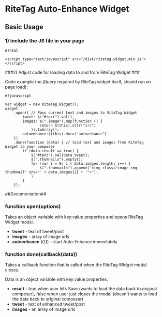 # RiteTag Auto-Enhance Widget #

## Basic Usage ##

### 1) Include the JS file in your page ###

```
#!html

<script type="text/javascript" src="/dist/ritetag.widget.min.js"></script>

```


###2) Adjust code for loading data to and from RiteTag Widget ###

Code example (no jQuery required by RiteTag widget itself, should run on page load):
```
#!javascript

var widget = new RiteTag.Widget();
widget
    .open({ // Pass current text and images to RiteTag Widget
        tweet: $("#text").val(),
        images: $(".image").map(function () {
                return $(this).attr("src")
            }).toArray(),
        autoenhance:$(this).data("autoenhance")
    })
    .done(function (data) { // load text and images from RiteTag Widget to your composer
        if (data.result == true) {
            $("#text").val(data.tweet);
            $(".thumnails").empty();
            for (var i = 0; i < data.images.length; i++) {
                $(".thumnails").append('<img class="image img-thumbnail" src="' + data.images[i] + '">');
            }
        }
    });

```

##Documentation##

### function open(options) ###

Takes an object variable with key:value properties and opens RiteTag Widget modal.

* **tweet** - text of tweet/post
* **images** - array of image urls
* **autoenhance** (*0,1*) - start Auto-Enhance immediately


### function done(callback(data)) ###

Takes a callback function that is called when the RiteTag Widget modal closes.

Data is an object variable with key:value properties.

* **result** - true when user hits Save (wants to load the data back to original composer), false when user just closes the modal (doesn't wants to load the data back to original composer)
* **tweet** - text of enhanced tweet/post
* **images** - an array of image urls